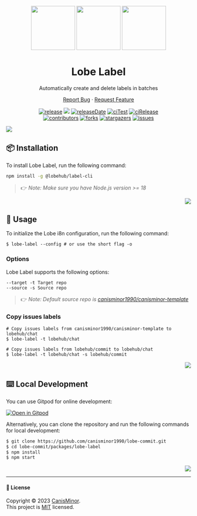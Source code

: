 <a name="readme-top"></a>

<div align="center">

<img height="120" src="https://registry.npmmirror.com/@lobehub/assets-logo/1.0.0/files/assets/logo-3d.webp">
<img height="120" src="https://gw.alipayobjects.com/zos/kitchen/qJ3l3EPsdW/split.svg">
<img height="120" src="https://registry.npmmirror.com/@lobehub/assets-emoji/1.3.0/files/assets/label.webp">

<h1 align="center">Lobe Label</h1>

Automatically create and delete labels in batches

[Report Bug][issues-url] · [Request Feature][issues-url]

<!-- SHIELD GROUP -->

[![release][release-shield]][release-url]
![][release-download-shield]
[![releaseDate][release-date-shield]][release-date-url]
[![ciTest][ci-test-shield]][ci-test-url]
[![ciRelease][ci-release-shield]][ci-release-url]<br/>
[![contributors][contributors-shield]][contributors-url]
[![forks][forks-shield]][forks-url]
[![stargazers][stargazers-shield]][stargazers-url]
[![issues][issues-shield]][issues-url]

</div>

![](https://raw.githubusercontent.com/andreasbm/readme/master/assets/lines/rainbow.png)

## 📦 Installation

To install Lobe Label, run the following command:

```bash
npm install -g @lobehub/label-cli
```

> 👉 _Note: Make sure you have Node.js version >= 18_

<div align="right">

[![][back-to-top]](#readme-top)

</div>

## 🤯 Usage

To initialize the Lobe i8n configuration, run the following command:

```shell
$ lobe-label --config # or use the short flag -o
```

### Options

Lobe Label supports the following options:

```shell
--target -t Target repo
--source -s Source repo
```

> 👉 _Note: Default source repo is [canisminor1990/canisminor-template](https://github.com/canisminor1990/canisminor-template)_

### Copy issues labels

```shell
# Copy issues labels from canisminor1990/canisminor-template to lobehub/chat
$ lobe-label -t lobehub/chat

# Copy issues labels from lobehub/commit to lobehub/chat
$ lobe-label -t lobehub/chat -s lobehub/commit
```

<div align="right">

[![][back-to-top]](#readme-top)

</div>

## ⌨️ Local Development

You can use Gitpod for online development:

[![Open in Gitpod](https://gitpod.io/button/open-in-gitpod.svg)][gitpod-url]

Alternatively, you can clone the repository and run the following commands for local development:

```bash
$ git clone https://github.com/canisminor1990/lobe-commit.git
$ cd lobe-commit/packages/lobe-label
$ npm install
$ npm start
```

<div align="right">

[![][back-to-top]](#readme-top)

</div>

---

#### 📝 License

Copyright © 2023 [CanisMinor][profile-url]. <br /> This project is [MIT](./LICENSE) licensed.

<!-- LINK GROUP -->

[back-to-top]: https://img.shields.io/badge/-BACK_TO_TOP-151515?style=flat-square
[ci-release-shield]: https://github.com/lobehub/lobe-commit/actions/workflows/release.yml/badge.svg
[ci-release-url]: https://github.com/lobehub/lobe-commit/actions/workflows/release.yml
[ci-test-shield]: https://github.com/canisminor1990/lobe-commit/workflows/Test%20CI/badge.svg
[ci-test-url]: https://github.com/canisminor1990/lobe-commit/actions/workflows/test.yml
[contributors-shield]: https://img.shields.io/github/contributors/canisminor1990/lobe-commit.svg?style=flat
[contributors-url]: https://github.com/canisminor1990/lobe-commit/graphs/contributors
[forks-shield]: https://img.shields.io/github/forks/canisminor1990/lobe-commit.svg?style=flat
[forks-url]: https://github.com/canisminor1990/lobe-commit/network/members
[gitpod-url]: https://gitpod.io/#https://github.com/canisminor1990/lobe-commit
[issues-shield]: https://img.shields.io/github/issues/canisminor1990/lobe-commit.svg?style=flat
[issues-url]: https://github.com/canisminor1990/lobe-commit/issues/new/choose
[profile-url]: https://github.com/canisminor1990
[release-date-shield]: https://img.shields.io/github/release-date/canisminor1990/lobe-commit?style=flat
[release-date-url]: https://github.com/canisminor1990/lobe-commit/releases
[release-download-shield]: https://img.shields.io/npm/dt/@lobehub/label-cli
[release-shield]: https://img.shields.io/npm/v/@lobehub/label-cli?label=%F0%9F%A4%AF%20NPM
[release-url]: https://www.npmjs.com/package/@lobehub/label-cli
[stargazers-shield]: https://img.shields.io/github/stars/canisminor1990/lobe-commit.svg?style=flat
[stargazers-url]: https://github.com/canisminor1990/lobe-commit/stargazers
